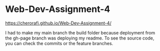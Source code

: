 # Web-Dev-Assignment-4

https://cherorafi.github.io/Web-Dev-Assignment-4/

I had to make my main branch the build folder because deployment from the gh-page branch was deploying my readme.
To see the source code, you can check the commits or the feature branches.
